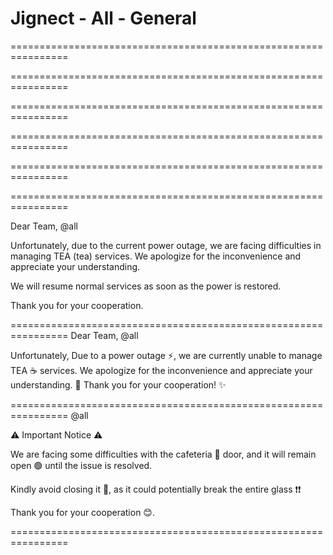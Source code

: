 # Jignect - All - General

================================================================

================================================================

================================================================

================================================================


================================================================


================================================================

Dear Team, @all 

Unfortunately, due to the current power outage, we are facing difficulties in managing TEA (tea)
 services. We apologize for the inconvenience and appreciate your understanding.

We will resume normal services as soon as the power is restored.

Thank you for your cooperation.

================================================================
Dear Team, @all

Unfortunately, Due to a power outage ⚡️, we are currently unable to manage TEA ☕️ services. 
We apologize for the inconvenience and appreciate your understanding. 🙏
Thank you for your cooperation! ✨

================================================================
@all  

⚠️ Important Notice ⚠️

We are facing some difficulties with the cafeteria 🚪 door, and it will remain open 🟢 until the issue is resolved.

Kindly avoid closing it 🙏, as it could potentially break the entire glass ❗❗

Thank you for your cooperation 😊.

================================================================
